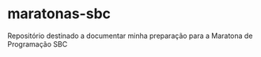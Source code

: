 # maratonas-sbc
Repositório destinado a documentar minha preparação para a Maratona de Programação SBC  
